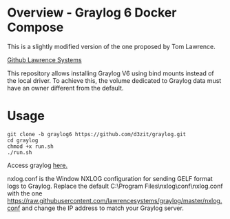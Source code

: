 # Overview - Graylog 6 Docker Compose

This is a slightly modified version of the one proposed by Tom Lawrence.

[Github Lawrence Systems](https://github.com/lawrencesystems/graylog)


This repository allows installing Graylog V6 using bind mounts instead of the local driver. To achieve this, the volume dedicated to Graylog data must have an owner different from the default.


# Usage

```
git clone -b graylog6 https://github.com/d3zit/graylog.git
cd graylog
chmod +x run.sh
./run.sh

```

Access graylog [here.](http://localhost:9000)

nxlog.conf is the Window NXLOG configuration for sending GELF format logs to Graylog. Replace the default C:\Program Files\nxlog\conf\nxlog.conf with the one https://raw.githubusercontent.com/lawrencesystems/graylog/master/nxlog.conf and change the IP address to match your Graylog server.
